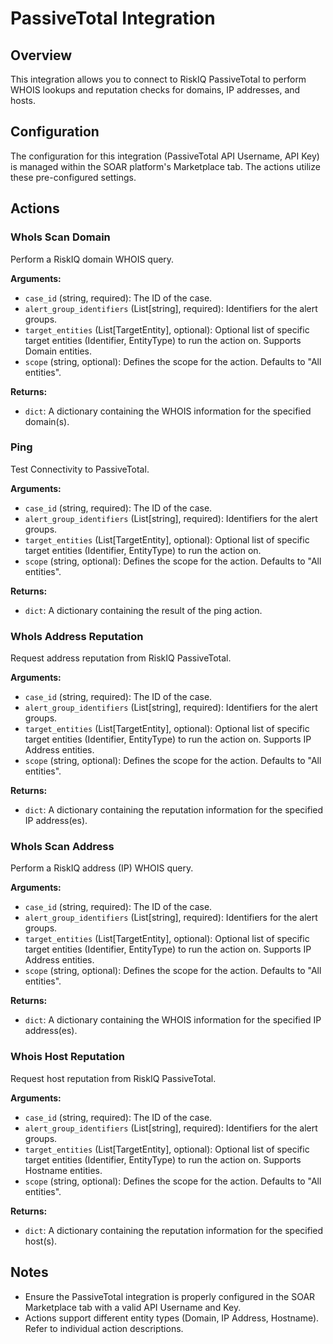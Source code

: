 # PassiveTotal Integration

## Overview

This integration allows you to connect to RiskIQ PassiveTotal to perform WHOIS lookups and reputation checks for domains, IP addresses, and hosts.

## Configuration

The configuration for this integration (PassiveTotal API Username, API Key) is managed within the SOAR platform's Marketplace tab. The actions utilize these pre-configured settings.

## Actions

### WhoIs Scan Domain

Perform a RiskIQ domain WHOIS query.

**Arguments:**

*   `case_id` (string, required): The ID of the case.
*   `alert_group_identifiers` (List[string], required): Identifiers for the alert groups.
*   `target_entities` (List[TargetEntity], optional): Optional list of specific target entities (Identifier, EntityType) to run the action on. Supports Domain entities.
*   `scope` (string, optional): Defines the scope for the action. Defaults to "All entities".

**Returns:**

*   `dict`: A dictionary containing the WHOIS information for the specified domain(s).

### Ping

Test Connectivity to PassiveTotal.

**Arguments:**

*   `case_id` (string, required): The ID of the case.
*   `alert_group_identifiers` (List[string], required): Identifiers for the alert groups.
*   `target_entities` (List[TargetEntity], optional): Optional list of specific target entities (Identifier, EntityType) to run the action on.
*   `scope` (string, optional): Defines the scope for the action. Defaults to "All entities".

**Returns:**

*   `dict`: A dictionary containing the result of the ping action.

### WhoIs Address Reputation

Request address reputation from RiskIQ PassiveTotal.

**Arguments:**

*   `case_id` (string, required): The ID of the case.
*   `alert_group_identifiers` (List[string], required): Identifiers for the alert groups.
*   `target_entities` (List[TargetEntity], optional): Optional list of specific target entities (Identifier, EntityType) to run the action on. Supports IP Address entities.
*   `scope` (string, optional): Defines the scope for the action. Defaults to "All entities".

**Returns:**

*   `dict`: A dictionary containing the reputation information for the specified IP address(es).

### WhoIs Scan Address

Perform a RiskIQ address (IP) WHOIS query.

**Arguments:**

*   `case_id` (string, required): The ID of the case.
*   `alert_group_identifiers` (List[string], required): Identifiers for the alert groups.
*   `target_entities` (List[TargetEntity], optional): Optional list of specific target entities (Identifier, EntityType) to run the action on. Supports IP Address entities.
*   `scope` (string, optional): Defines the scope for the action. Defaults to "All entities".

**Returns:**

*   `dict`: A dictionary containing the WHOIS information for the specified IP address(es).

### Whois Host Reputation

Request host reputation from RiskIQ PassiveTotal.

**Arguments:**

*   `case_id` (string, required): The ID of the case.
*   `alert_group_identifiers` (List[string], required): Identifiers for the alert groups.
*   `target_entities` (List[TargetEntity], optional): Optional list of specific target entities (Identifier, EntityType) to run the action on. Supports Hostname entities.
*   `scope` (string, optional): Defines the scope for the action. Defaults to "All entities".

**Returns:**

*   `dict`: A dictionary containing the reputation information for the specified host(s).

## Notes

*   Ensure the PassiveTotal integration is properly configured in the SOAR Marketplace tab with a valid API Username and Key.
*   Actions support different entity types (Domain, IP Address, Hostname). Refer to individual action descriptions.
